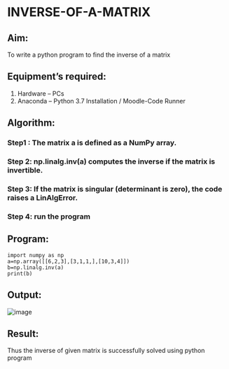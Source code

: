 # INVERSE-OF-A-MATRIX
## Aim:
To write a python program to find the inverse of a matrix
## Equipment’s required:
1. 	Hardware – PCs
2. 	Anaconda – Python 3.7 Installation / Moodle-Code Runner
## Algorithm:
### Step1 : The matrix a is defined as a NumPy array.
### Step 2:  np.linalg.inv(a) computes the inverse if the matrix is invertible.
### Step 3: If the matrix is singular (determinant is zero), the code raises a LinAlgError.
### Step 4: run the program

## Program:
```
import numpy as np
a=np.array([[6,2,3],[3,1,1,],[10,3,4]])
b=np.linalg.inv(a)
print(b)
```
## Output:

![image](https://github.com/user-attachments/assets/710d738b-fe08-4fb9-a620-ba1c88062970)

## Result:
Thus the inverse of given matrix is successfully solved using python program

